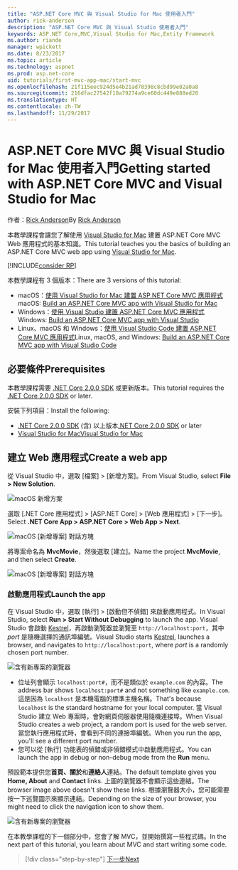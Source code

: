 ```yaml
---
title: "ASP.NET Core MVC 與 Visual Studio for Mac 使用者入門"
author: rick-anderson
description: "ASP.NET Core MVC 與 Visual Studio 使用者入門"
keywords: ASP.NET Core,MVC,Visual Studio for Mac,Entity Framework
ms.author: riande
manager: wpickett
ms.date: 8/23/2017
ms.topic: article
ms.technology: aspnet
ms.prod: asp.net-core
uid: tutorials/first-mvc-app-mac/start-mvc
ms.openlocfilehash: 21f115eec924d5e4b21ad78398c8cbd99e02a0a8
ms.sourcegitcommit: 216dfac27542f10a79274a9ce60dc449e888ed20
ms.translationtype: HT
ms.contentlocale: zh-TW
ms.lasthandoff: 11/29/2017
---
```

# <a name="getting-started-with-aspnet-core-mvc-and-visual-studio-for-mac"></a><span data-ttu-id="43199-104">ASP.NET Core MVC 與 Visual Studio for Mac 使用者入門</span><span class="sxs-lookup"><span data-stu-id="43199-104">Getting started with ASP.NET Core MVC and Visual Studio for Mac</span></span>

<span data-ttu-id="43199-105">作者：[Rick Anderson](https://twitter.com/RickAndMSFT)</span><span class="sxs-lookup"><span data-stu-id="43199-105">By [Rick Anderson](https://twitter.com/RickAndMSFT)</span></span>

<span data-ttu-id="43199-106">本教學課程會讓您了解使用 [Visual Studio for Mac](https://www.visualstudio.com/vs/visual-studio-mac/) 建置 ASP.NET Core MVC Web 應用程式的基本知識。</span><span class="sxs-lookup"><span data-stu-id="43199-106">This tutorial teaches you the basics of building an ASP.NET Core MVC web app using [Visual Studio for Mac](https://www.visualstudio.com/vs/visual-studio-mac/).</span></span> 

[!INCLUDE[consider RP](../../includes/razor.md)]

<span data-ttu-id="43199-107">本教學課程有 3 個版本：</span><span class="sxs-lookup"><span data-stu-id="43199-107">There are 3 versions of this tutorial:</span></span>

* <span data-ttu-id="43199-108">macOS：[使用 Visual Studio for Mac 建置 ASP.NET Core MVC 應用程式](xref:tutorials/first-mvc-app-mac/start-mvc)</span><span class="sxs-lookup"><span data-stu-id="43199-108">macOS: [Build an ASP.NET Core MVC app with Visual Studio for Mac](xref:tutorials/first-mvc-app-mac/start-mvc)</span></span>
* <span data-ttu-id="43199-109">Windows：[使用 Visual Studio 建置 ASP.NET Core MVC 應用程式](xref:tutorials/first-mvc-app/start-mvc)</span><span class="sxs-lookup"><span data-stu-id="43199-109">Windows: [Build an ASP.NET Core MVC app with Visual Studio](xref:tutorials/first-mvc-app/start-mvc)</span></span>
* <span data-ttu-id="43199-110">Linux、macOS 和 Windows：[使用 Visual Studio Code 建置 ASP.NET Core MVC 應用程式](xref:tutorials/first-mvc-app-xplat/start-mvc)</span><span class="sxs-lookup"><span data-stu-id="43199-110">Linux, macOS, and Windows: [Build an ASP.NET Core MVC app with Visual Studio Code](xref:tutorials/first-mvc-app-xplat/start-mvc)</span></span>

## <a name="prerequisites"></a><span data-ttu-id="43199-111">必要條件</span><span class="sxs-lookup"><span data-stu-id="43199-111">Prerequisites</span></span>

<span data-ttu-id="43199-112">本教學課程需要 [.NET Core 2.0.0 SDK](https://www.microsoft.com/net/core) 或更新版本。</span><span class="sxs-lookup"><span data-stu-id="43199-112">This tutorial requires the [.NET Core 2.0.0 SDK](https://www.microsoft.com/net/core) or later.</span></span>

<span data-ttu-id="43199-113">安裝下列項目：</span><span class="sxs-lookup"><span data-stu-id="43199-113">Install the following:</span></span>

- <span data-ttu-id="43199-114">[.NET Core 2.0.0 SDK](https://www.microsoft.com/net/core) (含) 以上版本</span><span class="sxs-lookup"><span data-stu-id="43199-114">[.NET Core 2.0.0 SDK](https://www.microsoft.com/net/core) or later</span></span>
- [<span data-ttu-id="43199-115">Visual Studio for Mac</span><span class="sxs-lookup"><span data-stu-id="43199-115">Visual Studio for Mac</span></span>](https://www.visualstudio.com/vs/visual-studio-mac/)

## <a name="create-a-web-app"></a><span data-ttu-id="43199-116">建立 Web 應用程式</span><span class="sxs-lookup"><span data-stu-id="43199-116">Create a web app</span></span>

<span data-ttu-id="43199-117">從 Visual Studio 中，選取 [檔案] > [新增方案]。</span><span class="sxs-lookup"><span data-stu-id="43199-117">From Visual Studio, select **File > New Solution**.</span></span>

![macOS 新增方案](../first-web-api-mac/_static/sln.png)

<span data-ttu-id="43199-119">選取 [.NET Core 應用程式] > [ASP.NET Core] > [Web 應用程式] > [下一步]。</span><span class="sxs-lookup"><span data-stu-id="43199-119">Select **.NET Core App >  ASP.NET Core > Web App > Next**.</span></span>

![macOS [新增專案] 對話方塊](start-mvc/1.png)

<span data-ttu-id="43199-121">將專案命名為 **MvcMovie**，然後選取 [建立]。</span><span class="sxs-lookup"><span data-stu-id="43199-121">Name the project **MvcMovie**, and then select **Create**.</span></span>

![macOS [新增專案] 對話方塊](start-mvc/2.png)

### <a name="launch-the-app"></a><span data-ttu-id="43199-123">啟動應用程式</span><span class="sxs-lookup"><span data-stu-id="43199-123">Launch the app</span></span>

<span data-ttu-id="43199-124">在 Visual Studio 中，選取 [執行] > [啟動但不偵錯] 來啟動應用程式。</span><span class="sxs-lookup"><span data-stu-id="43199-124">In Visual Studio, select **Run > Start Without Debugging** to launch the app.</span></span> <span data-ttu-id="43199-125">Visual Studio 會啟動 [Kestrel](xref:fundamentals/servers/index#kestrel)，再啟動瀏覽器並瀏覽至 `http://localhost:port`，其中 *port* 是隨機選擇的通訊埠編號。</span><span class="sxs-lookup"><span data-stu-id="43199-125">Visual Studio starts [Kestrel](xref:fundamentals/servers/index#kestrel), launches a browser, and navigates to `http://localhost:port`, where *port* is a randomly chosen port number.</span></span>

![含有新專案的瀏覽器](start-mvc/b1.png)

* <span data-ttu-id="43199-127">位址列會顯示 `localhost:port#`，而不是類似於 `example.com` 的內容。</span><span class="sxs-lookup"><span data-stu-id="43199-127">The address bar shows `localhost:port#` and not something like `example.com`.</span></span> <span data-ttu-id="43199-128">這是因為 `localhost` 是本機電腦的標準主機名稱。</span><span class="sxs-lookup"><span data-stu-id="43199-128">That's because `localhost` is the standard hostname for your local computer.</span></span> <span data-ttu-id="43199-129">當 Visual Studio 建立 Web 專案時，會對網頁伺服器使用隨機連接埠。</span><span class="sxs-lookup"><span data-stu-id="43199-129">When Visual Studio creates a web project, a random port is used for the web server.</span></span> <span data-ttu-id="43199-130">當您執行應用程式時，會看到不同的連接埠編號。</span><span class="sxs-lookup"><span data-stu-id="43199-130">When you run the app, you'll see a different port number.</span></span>
* <span data-ttu-id="43199-131">您可以從 [執行] 功能表的偵錯或非偵錯模式中啟動應用程式。</span><span class="sxs-lookup"><span data-stu-id="43199-131">You can launch the app in debug or non-debug mode from the **Run** menu.</span></span>

<span data-ttu-id="43199-132">預設範本提供您**首頁、關於**和**連絡人**連結。</span><span class="sxs-lookup"><span data-stu-id="43199-132">The default template gives you **Home, About** and **Contact** links.</span></span> <span data-ttu-id="43199-133">上圖的瀏覽器不會顯示這些連結。</span><span class="sxs-lookup"><span data-stu-id="43199-133">The browser image above doesn't show these links.</span></span> <span data-ttu-id="43199-134">根據瀏覽器大小，您可能需要按一下巡覽圖示來顯示連結。</span><span class="sxs-lookup"><span data-stu-id="43199-134">Depending on the size of your browser, you might need to click the navigation icon to show them.</span></span>

![含有新專案的瀏覽器](start-mvc/b2.png)

<span data-ttu-id="43199-136">在本教學課程的下一個部分中，您會了解 MVC，並開始撰寫一些程式碼。</span><span class="sxs-lookup"><span data-stu-id="43199-136">In the next part of this tutorial, you learn about MVC and start writing some code.</span></span>

>[!div class="step-by-step"]
[<span data-ttu-id="43199-137">下一步</span><span class="sxs-lookup"><span data-stu-id="43199-137">Next</span></span>](adding-controller.md)  
